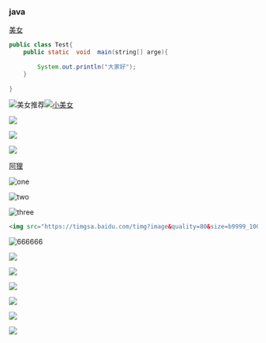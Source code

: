 ### java

[美女](https://cn.bing.com/images/search?q=%E8%B6%B3%E7%90%83%E5%AE%9D%E8%B4%9D&qpvt=%E8%B6%B3%E7%90%83%E5%AE%9D%E8%B4%9D&FORM=IGRE)

~~~java
public class Test{
    public static  void  main(string[] arge){
        
        System.out.println("大家好");
    }
    
}
~~~

![美女推荐](https://tse2-mm.cn.bing.net/th?id=OIP.u6L2gg23oAjA1sms8r8g9wHaLH&w=181&h=272&c=7&o=5&pid=1.7)[![小美女](E:\gitwork\study-code\yushan.jpg)](https://cn.bing.com/images/search?q=%E8%B6%B3%E7%90%83%E5%AE%9D%E8%B4%9D&qpvt=%E8%B6%B3%E7%90%83%E5%AE%9D%E8%B4%9D&FORM=IGRE)

![](https://tse3-mm.cn.bing.net/th?id=OIP.85Q1QJlvqVB2o3Ef6gqsigHaLH&w=181&h=272&c=7&o=5&pid=1.7)



![](https://tse2-mm.cn.bing.net/th?id=OIP.0E1eTDXCzJwNewXAnpLaHQHaJ4&w=181&h=241&c=7&o=5&pid=1.7)

![](http://www.sinaimg.cn/dy/slidenews/69_t500/2014_29/56732_78663_931001.jpg)



[阿狸](https://image.baidu.com/search/index?tn=baiduimage&ct=201326592&lm=-1&cl=2&ie=gb18030&word=%B0%A2%C0%EA&fr=ala&ala=1&alatpl=adress&pos=0&hs=2&xthttps=111111)

![one](https://image.baidu.com/search/detail?ct=503316480&z=undefined&tn=baiduimagedetail&ipn=d&word=%E9%98%BF%E7%8B%B8&step_word=&ie=utf-8&in=&cl=2&lm=-1&st=undefined&cs=328816726,2036073077&os=942385995,2482397837&simid=0,0&pn=4&rn=1&di=202501076030&ln=1976&fr=&fmq=1530885987005_R&fm=&ic=undefined&s=undefined&se=&sme=&tab=0&width=undefined&height=undefined&face=undefined&is=0,0&istype=0&ist=&jit=&bdtype=0&spn=0&pi=0&gsm=0&hs=2&objurl=http%3A%2F%2Fimg5q.duitang.com%2Fuploads%2Fitem%2F201310%2F11%2F20131011102631_CfPnj.thumb.700_0.jpeg&rpstart=0&rpnum=0&adpicid=0)



![two](https://image.baidu.com/search/detail?ct=503316480&z=undefined&tn=baiduimagedetail&ipn=d&word=%E9%98%BF%E7%8B%B8&step_word=&ie=utf-8&in=&cl=2&lm=-1&st=undefined&cs=1379554856,3581162496&os=3056032559,3459853965&simid=4205042337,481723428&pn=38&rn=1&di=157386056520&ln=1976&fr=&fmq=1530885987005_R&fm=&ic=undefined&s=undefined&se=&sme=&tab=0&width=undefined&height=undefined&face=undefined&is=0,0&istype=0&ist=&jit=&bdtype=0&spn=0&pi=0&gsm=0&hs=2&objurl=http%3A%2F%2Fs14.sinaimg.cn%2Fmw690%2F006bRPR4zy74QotqY0t0d%26690&rpstart=0&rpnum=0&adpicid=0)





![three](D:\upload\ffe7dbea-9d59-482f-81c5-22fda679275e.jpg)


```html
<img src="https://timgsa.baidu.com/timg?image&quality=80&size=b9999_10000&sec=1530886799552&di=5199aa3503cd60b1962bc942505fce7a&imgtype=0&src=http%3A%2F%2Fimg11.360buyimg.com%2Fcms%2Fjfs%2Ft1087%2F341%2F1419442751%2F392163%2F685504d3%2F559e3649N9de8a2c4.jpg" width="50%" height="50%" />
```





![666666](https://timgsa.baidu.com/timg?image&quality=80&size=b9999_10000&sec=1531482594&di=ee6f8cd78da50935d04661f960c44eb4&imgtype=jpg&er=1&src=http%3A%2F%2Fimages.ali213.net%2Fpicfile%2Fpic%2F2013%2F02%2F21%2F584_154.jpg )





![](http://lol.91danji.com/UploadFile/20141128/1417165228238101.jpg)





![](http://s10.sinaimg.cn/mw690/006LDoUHzy7auXEvyzLd9&690)

![](http://lol.91danji.com/UploadFile/20141128/1417165270209114.jpg)



![](http://s8.sinaimg.cn/middle/8ee3e0acxb0171b491f27&690)



![](http://pic.3h3.com/up/2013-5/20135383439320420.jpg)

![](http://pic.yesky.com/uploadImages/2016/338/43/1L6QB07ORYWH.jpg)



